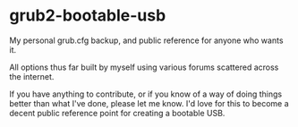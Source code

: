 grub2-bootable-usb
==================

My personal grub.cfg backup, and public reference for anyone who wants it.

All options thus far built by myself using various forums scattered across the internet.

If you have anything to contribute, or if you know of a way of doing things better than what I've done, please let me know. I'd love for this to become a decent public reference point for creating a bootable USB.

